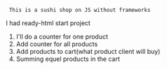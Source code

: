      This is a sushi shop on JS without frameworks

I had ready-html start project

1. I'll do a counter for one product
2. Add counter for all products
3. Add products to cart(what product client will buy)
4. Summing equel products in the cart
